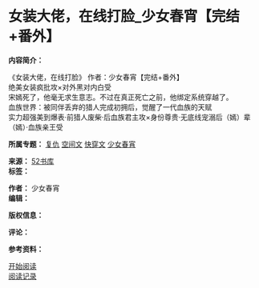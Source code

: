 # 女装大佬，在线打脸_少女春宵【完结+番外】

**内容简介：**

《女装大佬，在线打脸》 作者：少女春宵【完结+番外】  
绝美女装疯批攻×对外黑对内白受  
宋嫣死了，他毫无求生意志。不过在真正死亡之前，他绑定系统穿越了。  
血族世界：被同伴丢弃的猎人完成初拥后，觉醒了一代血族的天赋  
实力超强美到爆表·前猎人废柴·后血族君主攻×身份尊贵·无底线宠溺后（嫣）辈（嫣）·血族亲王受  

**所属专题：** [复仇](https://www.52shuku.vip/tuijian/fuchou/) [空间文](https://www.52shuku.vip/tuijian/kongjianwen/) [快穿文](https://www.52shuku.vip/tuijian/kuaichuan/) [少女春宵](https://www.52shuku.vip/zuozhe/OFS.html "少女春宵")

**来源：** [52书库](https://www.52shuku.vip)  
**标签：**  

**作者：** 少女春宵  
**编辑：**  

**版权信息：**  

**评论：**  

**参考资料：**  

[开始阅读](https://www.52shuku.vip/chongsheng/am/h5CO_2.html "女装大佬，在线打脸_少女春宵【完结+番外】")  
[阅读记录](https://www.52shuku.vip/bookcase.html "女装大佬，在线打脸_少女春宵【完结+番外】阅读记录")